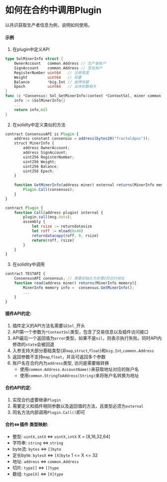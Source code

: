 # 如何在合约中调用Plugin

以共识获取生产者信息为例，说明如何使用。

#### 示例
1. 在plugin中定义API
```go
type SolMinerInfo struct {
	OwnerAccount   common.Address // 生产者账户
	SignAccount    common.Address // 签名账户
	RegisterNumber uint64   // 注册高度
	Weight         uint64   // 权重
	Balance        *big.Int // 抵押余额
	Epoch          uint64   // 出块轮数相关
}
func (c *Consensus) Sol_GetMinerInfo(context *ContextSol, miner common.Address) (*SolMinerInfo, error) {
    info := &SolMinerInfo{}
    ...
    return info,nil
}
```
2. 在solidty中定义类似的方法
```js
contract ConsensusAPI is Plugin {
    address constant consensus = address(bytes20("fractaldpos"));
    struct MinerInfo {
        address OwnerAccount;
        address SignAccount;
        uint256 RegisterNumber;
        uint256 Weight;
        uint256 Balance;
        uint256 Epoch;
    }
    
    function GetMinerInfo(address miner) external returns(MinerInfo memory){
        Plugin.Call(consensus);
    }
}
```
```js
contract Plugin {
    function Call(address plugin) internal {
        plugin.call(msg.data);
        assembly {
            let rsize := returndatasize
            let roff := mload(0x40)
            returndatacopy(roff, 0, rsize)
            return(roff, rsize)
        }
    }
}
```
3. 在solidity中调用
```js
contract TESTAPI {
    ConsensusAPI consensus; // 需要初始化为步骤2的合约地址
    function read(address miner) returns(MinerInfo memory){
        MinerInfo memory info =  consensus.GetMinerInfo();
        ...
    }
}
```
#### 插件API约定:
1. 插件定义的API方法名需要以`Sol_`开头
2. API第一个参数为`*ContextSol`类型，包含了交易信息以及插件访问接口
3. API最后一个返回值为`error`类型，如果不是`nil`，则表示执行失败。同时API内修改的`state`会被回退
4. 入参支持大部分基础类型(非`map`,`struct`,`float`)和`big.Int`,`common.Address`
5. 返回参数不支持`map`,`float`，并且可返回多个参数
6. 账户名在合约内为`address`类型, 访问是需要做转换
    - 使用`common.Address.AccountName()`来获取地址对应的账户名
    - 使用`common.StringToAddress(String)`来将账户名转换为地址

#### 合约API约定:
1. 实现合约虚要继承`Plugin`
2. 需要定义和插件相同参数以及返回值的方法，且类型必须为`external`
3. 同名方法内部调用`Plugin.Call()`即可

#### 合约<=>插件 类型映射:
- 整型: `uintX,intX` <=> `uintX,intX` X = [8,16,32,64]
- 字符串: `string` <=> `string`
- byte流: `bytes` <=> `[]byte`
- 定长byte: `bytesX` <=> `[X]byte` 1 <= X <= 32
- 地址: `address` <=> `common.Address`
- 切片: `type[]` <=> `[]type`
- 数组: `type[X]` <=> `[X]type`